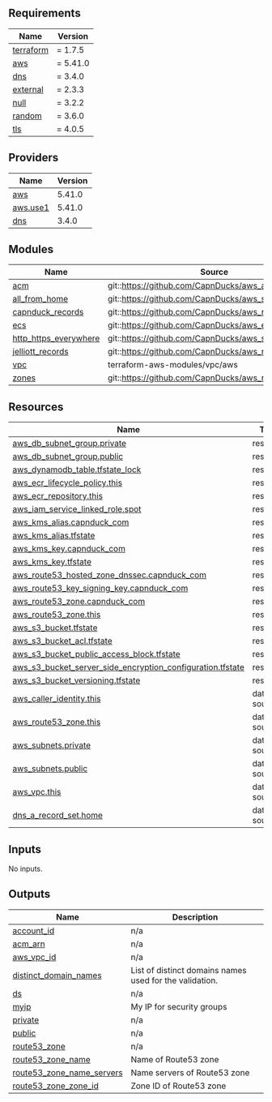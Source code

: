 <!-- BEGINNING OF PRE-COMMIT-TERRAFORM DOCS HOOK -->
## Requirements

| Name | Version |
|------|---------|
| <a name="requirement_terraform"></a> [terraform](#requirement\_terraform) | = 1.7.5 |
| <a name="requirement_aws"></a> [aws](#requirement\_aws) | = 5.41.0 |
| <a name="requirement_dns"></a> [dns](#requirement\_dns) | = 3.4.0 |
| <a name="requirement_external"></a> [external](#requirement\_external) | = 2.3.3 |
| <a name="requirement_null"></a> [null](#requirement\_null) | = 3.2.2 |
| <a name="requirement_random"></a> [random](#requirement\_random) | = 3.6.0 |
| <a name="requirement_tls"></a> [tls](#requirement\_tls) | = 4.0.5 |

## Providers

| Name | Version |
|------|---------|
| <a name="provider_aws"></a> [aws](#provider\_aws) | 5.41.0 |
| <a name="provider_aws.use1"></a> [aws.use1](#provider\_aws.use1) | 5.41.0 |
| <a name="provider_dns"></a> [dns](#provider\_dns) | 3.4.0 |

## Modules

| Name | Source | Version |
|------|--------|---------|
| <a name="module_acm"></a> [acm](#module\_acm) | git::https://github.com/CapnDucks/aws_acm | 1.latest |
| <a name="module_all_from_home"></a> [all\_from\_home](#module\_all\_from\_home) | git::https://github.com/CapnDucks/aws_security_group | 1.0.0 |
| <a name="module_capnduck_records"></a> [capnduck\_records](#module\_capnduck\_records) | git::https://github.com/CapnDucks/aws_route53_record | 1.0.0 |
| <a name="module_ecs"></a> [ecs](#module\_ecs) | git::https://github.com/CapnDucks/aws_ecs | v2 |
| <a name="module_http_https_everywhere"></a> [http\_https\_everywhere](#module\_http\_https\_everywhere) | git::https://github.com/CapnDucks/aws_security_group | 1.0.0 |
| <a name="module_jelliott_records"></a> [jelliott\_records](#module\_jelliott\_records) | git::https://github.com/CapnDucks/aws_route53_record | 1.0.0 |
| <a name="module_vpc"></a> [vpc](#module\_vpc) | terraform-aws-modules/vpc/aws | ~> 5.0 |
| <a name="module_zones"></a> [zones](#module\_zones) | git::https://github.com/CapnDucks/aws_route53_zone | 1.0.0 |

## Resources

| Name | Type |
|------|------|
| [aws_db_subnet_group.private](https://registry.terraform.io/providers/hashicorp/aws/5.41.0/docs/resources/db_subnet_group) | resource |
| [aws_db_subnet_group.public](https://registry.terraform.io/providers/hashicorp/aws/5.41.0/docs/resources/db_subnet_group) | resource |
| [aws_dynamodb_table.tfstate_lock](https://registry.terraform.io/providers/hashicorp/aws/5.41.0/docs/resources/dynamodb_table) | resource |
| [aws_ecr_lifecycle_policy.this](https://registry.terraform.io/providers/hashicorp/aws/5.41.0/docs/resources/ecr_lifecycle_policy) | resource |
| [aws_ecr_repository.this](https://registry.terraform.io/providers/hashicorp/aws/5.41.0/docs/resources/ecr_repository) | resource |
| [aws_iam_service_linked_role.spot](https://registry.terraform.io/providers/hashicorp/aws/5.41.0/docs/resources/iam_service_linked_role) | resource |
| [aws_kms_alias.capnduck_com](https://registry.terraform.io/providers/hashicorp/aws/5.41.0/docs/resources/kms_alias) | resource |
| [aws_kms_alias.tfstate](https://registry.terraform.io/providers/hashicorp/aws/5.41.0/docs/resources/kms_alias) | resource |
| [aws_kms_key.capnduck_com](https://registry.terraform.io/providers/hashicorp/aws/5.41.0/docs/resources/kms_key) | resource |
| [aws_kms_key.tfstate](https://registry.terraform.io/providers/hashicorp/aws/5.41.0/docs/resources/kms_key) | resource |
| [aws_route53_hosted_zone_dnssec.capnduck_com](https://registry.terraform.io/providers/hashicorp/aws/5.41.0/docs/resources/route53_hosted_zone_dnssec) | resource |
| [aws_route53_key_signing_key.capnduck_com](https://registry.terraform.io/providers/hashicorp/aws/5.41.0/docs/resources/route53_key_signing_key) | resource |
| [aws_route53_zone.capnduck_com](https://registry.terraform.io/providers/hashicorp/aws/5.41.0/docs/resources/route53_zone) | resource |
| [aws_route53_zone.this](https://registry.terraform.io/providers/hashicorp/aws/5.41.0/docs/resources/route53_zone) | resource |
| [aws_s3_bucket.tfstate](https://registry.terraform.io/providers/hashicorp/aws/5.41.0/docs/resources/s3_bucket) | resource |
| [aws_s3_bucket_acl.tfstate](https://registry.terraform.io/providers/hashicorp/aws/5.41.0/docs/resources/s3_bucket_acl) | resource |
| [aws_s3_bucket_public_access_block.tfstate](https://registry.terraform.io/providers/hashicorp/aws/5.41.0/docs/resources/s3_bucket_public_access_block) | resource |
| [aws_s3_bucket_server_side_encryption_configuration.tfstate](https://registry.terraform.io/providers/hashicorp/aws/5.41.0/docs/resources/s3_bucket_server_side_encryption_configuration) | resource |
| [aws_s3_bucket_versioning.tfstate](https://registry.terraform.io/providers/hashicorp/aws/5.41.0/docs/resources/s3_bucket_versioning) | resource |
| [aws_caller_identity.this](https://registry.terraform.io/providers/hashicorp/aws/5.41.0/docs/data-sources/caller_identity) | data source |
| [aws_route53_zone.this](https://registry.terraform.io/providers/hashicorp/aws/5.41.0/docs/data-sources/route53_zone) | data source |
| [aws_subnets.private](https://registry.terraform.io/providers/hashicorp/aws/5.41.0/docs/data-sources/subnets) | data source |
| [aws_subnets.public](https://registry.terraform.io/providers/hashicorp/aws/5.41.0/docs/data-sources/subnets) | data source |
| [aws_vpc.this](https://registry.terraform.io/providers/hashicorp/aws/5.41.0/docs/data-sources/vpc) | data source |
| [dns_a_record_set.home](https://registry.terraform.io/providers/hashicorp/dns/3.4.0/docs/data-sources/a_record_set) | data source |

## Inputs

No inputs.

## Outputs

| Name | Description |
|------|-------------|
| <a name="output_account_id"></a> [account\_id](#output\_account\_id) | n/a |
| <a name="output_acm_arn"></a> [acm\_arn](#output\_acm\_arn) | n/a |
| <a name="output_aws_vpc_id"></a> [aws\_vpc\_id](#output\_aws\_vpc\_id) | n/a |
| <a name="output_distinct_domain_names"></a> [distinct\_domain\_names](#output\_distinct\_domain\_names) | List of distinct domains names used for the validation. |
| <a name="output_ds"></a> [ds](#output\_ds) | n/a |
| <a name="output_myip"></a> [myip](#output\_myip) | My IP for security groups |
| <a name="output_private"></a> [private](#output\_private) | n/a |
| <a name="output_public"></a> [public](#output\_public) | n/a |
| <a name="output_route53_zone"></a> [route53\_zone](#output\_route53\_zone) | n/a |
| <a name="output_route53_zone_name"></a> [route53\_zone\_name](#output\_route53\_zone\_name) | Name of Route53 zone |
| <a name="output_route53_zone_name_servers"></a> [route53\_zone\_name\_servers](#output\_route53\_zone\_name\_servers) | Name servers of Route53 zone |
| <a name="output_route53_zone_zone_id"></a> [route53\_zone\_zone\_id](#output\_route53\_zone\_zone\_id) | Zone ID of Route53 zone |
<!-- END OF PRE-COMMIT-TERRAFORM DOCS HOOK -->
